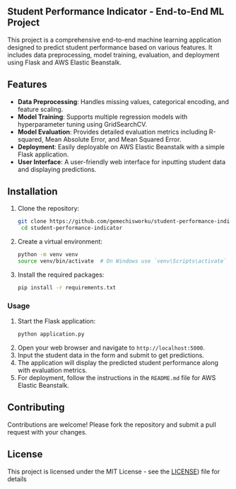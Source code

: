 ## Student Performance Indicator - End-to-End ML Project
This project is a comprehensive end-to-end machine learning application designed to predict student performance based on various features.
It includes data preprocessing, model training, evaluation, and deployment using Flask and AWS Elastic Beanstalk.
## Features
- **Data Preprocessing**: Handles missing values, categorical encoding, and feature scaling.
- **Model Training**: Supports multiple regression models with hyperparameter tuning using GridSearchCV.
- **Model Evaluation**: Provides detailed evaluation metrics including R-squared, Mean Absolute Error, and Mean Squared Error.
- **Deployment**: Easily deployable on AWS Elastic Beanstalk with a simple Flask application.
- **User Interface**: A user-friendly web interface for inputting student data and displaying predictions.
## Installation
1. Clone the repository:
   ```bash
   git clone https://github.com/gemechisworku/student-performance-indicator.git
    cd student-performance-indicator
    ```
2. Create a virtual environment:
    ```bash
    python -m venv venv
    source venv/bin/activate  # On Windows use `venv\Scripts\activate`
    ```
3. Install the required packages:
    ```bash
    pip install -r requirements.txt
    ```
### Usage
1. Start the Flask application:
   ```bash
   python application.py
   ```
2. Open your web browser and navigate to `http://localhost:5000`.
3. Input the student data in the form and submit to get predictions.
4. The application will display the predicted student performance along with evaluation metrics.
5. For deployment, follow the instructions in the `README.md` file for AWS Elastic Beanstalk.
## Contributing
Contributions are welcome! Please fork the repository and submit a pull request with your changes.
## License
This project is licensed under the MIT License - see the [LICENSE](MIT)) file for details
